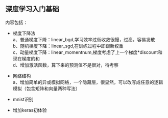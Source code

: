 ﻿## 深度学习入门基础

内容包括：
* 梯度下降法
  </br>a、普通梯度下降：linear_bgd,学习效率过低收敛很慢，过高，容易发散
  </br>b、随机梯度下降：linear_sgd,在训练过程中即跟新权重
  </br>c、动量梯度下降：linear_momentnum,梯度考虑了上一个梯度*discount和现在梯度的和
  </br>d、增加激活函数，算下来的预测值不是很对，待考察
  
* 网络结构
  </br>a、增加简单的异或模拟网络，一个隐藏层，很显然，可以改写成任意的逻辑模拟（包含矩阵和向量两种写法）
* mnist识别
* 增加keras初体验
